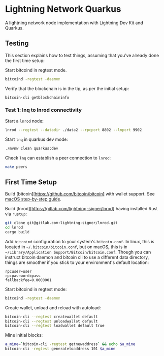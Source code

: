 # Lightning Network Quarkus

A lightning network node implementation with Lightning Dev Kit and Quarkus.

## Testing

This section explains how to test things,
assuming that you've already done the first time setup:

Start bitcoind in regtest mode.

```bash
bitcoind -regtest -daemon
```

Verify that the blockchain is in the tip,
as per the initial setup:

```bash
bitcoin-cli getblockchaininfo
```

### Test 1: lnq to lnrod connectivity

Start a `lnrod` node:

```bash
lnrod --regtest --datadir ./data2 --rpcport 8802 --lnport 9902
```

Start `lnq` in quarkus dev mode:

```bash
./mvnw clean quarkus:dev
```

Check `lnq` can establish a peer connection to `lnrod`:

```bash
make peers
```

## First Time Setup

Build
[bitcoin][https://github.com/bitcoin/bitcoin]
with wallet support.
See [macOS step-by-step guide](https://blog.coincorner.com/bitcoin-core-development-on-macos-a-step-by-step-guide-5ecf8b17eb49).

Build
[lnrod][https://gitlab.com/lightning-signer/lnrod]
having installed Rust via `rustup`:

```bash
git clone git@gitlab.com:lightning-signer/lnrod.git
cd lnrod
cargo build
```

Add `bitcoind` configuration to your system's `bitcoin.conf`.
In linux, this is located in `~/.bitcoin/bitcoin.conf`,
but on macOS, this is in `~/Library/Application Support/Bitcoin/bitcoin.conf`.
Though you can instruct bitcoin daemon and bitcoin cli to use a different data directory,
things are smoother if you stick to your environment's default location:

```
rpcuser=user
rpcpassword=pass
fallbackfee=0.0000001
```

Start bitcoind in regtest mode:

```bash
bitcoind -regtest -daemon
```

Create wallet, unload and reload with autoload:

```bash
bitcoin-cli --regtest createwallet default
bitcoin-cli --regtest unloadwallet default
bitcoin-cli --regtest loadwallet default true
```

Mine initial blocks:

```bash
a_mine=`bitcoin-cli -regtest getnewaddress` && echo $a_mine
bitcoin-cli -regtest generatetoaddress 101 $a_mine
```
